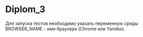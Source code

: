 # Diplom_3

Для запуска тестов необходимо указать переменную среды BROWSER_NAME - имя браузера (Chrome или Yandex).